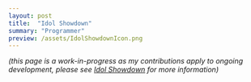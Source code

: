 ```yaml
---
layout: post
title:  "Idol Showdown"
summary: "Programmer"
preview: /assets/IdolShowdownIcon.png
---
```


*(this page is a work-in-progress as my contributions apply to ongoing development, please see [Idol Showdown](https://twitter.com/IdolShowdown) for more information)*
